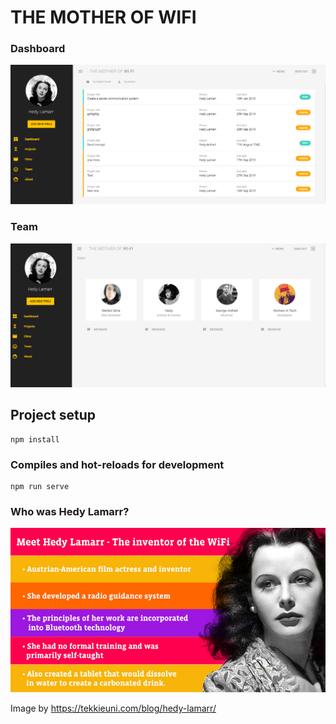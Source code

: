 # THE MOTHER OF WIFI

### Dashboard
![The Mother of Wifi App](/src/assets/the-mother-of-wifi-dashboard.png)

### Team
![The Mother of Wifi App](/src/assets/the-mother-of-wifi-team.png)

## Project setup
```
npm install
```

### Compiles and hot-reloads for development
```
npm run serve
```

### Who was Hedy Lamarr?

![Meet Hedy Lamarr](/src/assets/meet-hedy-lamarr.jpg)

Image by https://tekkieuni.com/blog/hedy-lamarr/

